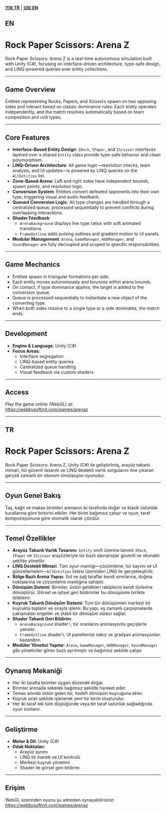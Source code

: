 [**🇹🇷 TR**](#tr) | [**🇺🇸 EN**](#en)

<a id="en"></a>
## EN

# Rock Paper Scissors: Arena Z

Rock Paper Scissors: Arena Z is a real-time autonomous simulation built with Unity (C#), focusing on interface-driven architecture, type-safe design, and LINQ-powered queries over entity collections.

---

## Game Overview

Entities representing Rocks, Papers, and Scissors spawn on two opposing sides and interact based on classic dominance rules. Each entity operates independently, and the match resolves automatically based on team composition and unit types.

---

## Core Features

- **Interface-Based Entity Design**: `IRock`, `IPaper`, and `IScissor` interfaces layered over a shared `Entity` class provide type-safe behavior and clean polymorphism.  
- **LINQ-Driven Architecture**: All game logic—resolution checks, team analysis, and UI updates—is powered by LINQ queries on the `AllEntities` list.  
- **Zone-Based Arena**: Left and right sides have independent bounds, spawn points, and resolution logic.  
- **Conversion System**: Entities convert defeated opponents into their own type, triggering visual and audio feedback.  
- **Queued Conversion Logic**: All type changes are handled through a centralized queue, processed sequentially to prevent conflicts during overlapping interactions.  
- **Shader Feedback**:  
  - `ArenaBackground` displays live type ratios with soft animated transitions.  
  - `FrameOutline` adds pulsing outlines and gradient motion to UI panels.  
- **Modular Management**: `Arena`, `GameManager`, `HUDManager`, and `SoundManager` are fully decoupled and scoped to specific responsibilities.

---

## Game Mechanics

- Entities spawn in triangular formations per side.  
- Each entity moves autonomously and bounces within arena bounds.  
- On contact, if type dominance applies, the target is added to the conversion queue.  
- Queue is processed sequentially to instantiate a new object of the converting type.  
- When both sides resolve to a single type or a side dominates, the match ends.

---

## Development

- **Engine & Language**: Unity (C#)  
- **Focus Areas**:  
  - Interface segregation  
  - LINQ-based entity queries  
  - Centralized queue handling  
  - Visual feedback via custom shaders  

---

## Access

Play the game online (WebGL) at:  
https://webbysoftinit.com/games/arenaz

---

<a id="tr"></a>
## TR

# Rock Paper Scissors: Arena Z

Rock Paper Scissors: Arena Z, Unity (C#) ile geliştirilmiş, arayüz tabanlı mimari, tür güvenli tasarım ve LINQ destekli varlık sorgularını öne çıkaran gerçek zamanlı bir otonom simülasyon oyunudur.

---

## Oyun Genel Bakış

Taş, kağıt ve makas birimleri arenanın iki tarafında doğar ve klasik üstünlük kurallarına göre birbirini etkiler. Her birim bağımsız çalışır ve oyun, taraf kompozisyonuna göre otomatik olarak çözülür.

---

## Temel Özellikler

- **Arayüz Tabanlı Varlık Tasarımı**: `Entity` sınıfı üzerine tanımlı `IRock`, `IPaper` ve `IScissor` arayüzleriyle tür bazlı davranışlar güvenli ve okunaklı şekilde yönetilir.  
- **LINQ Destekli Mimari**: Tüm oyun mantığı—çözümleme, tür sayımı ve UI güncellemeleri—`AllEntities` listesi üzerinden LINQ ile gerçekleştirilir.  
- **Bölge Bazlı Arena Yapısı**: Sol ve sağ taraflar kendi sınırlarına, doğma noktalarına ve çözümleme mantığına sahiptir.  
- **Dönüşüm Sistemi**: Birimler, üstün geldikleri rakiplerini kendi türlerine dönüştürür. Görsel ve işitsel geri bildirimler bu dönüşümle birlikte tetiklenir.  
- **Kuyruk Tabanlı Dönüşüm Sistemi**: Tüm tür dönüşümleri merkezi bir kuyrukta toplanır ve sırayla işlenir. Bu yapı, eş zamanlı çarpışmalarda çakışmaları engeller ve stabil bir dönüşüm süreci sağlar.  
- **Shader Tabanlı Geri Bildirim**:  
  - `ArenaBackground` shader’ı, tür oranlarını animasyonlu geçişlerle yansıtır.  
  - `FrameOutline` shader’ı, UI panellerine nabız ve gradyan animasyonları kazandırır.  
- **Modüler Yönetici Yapılar**: `Arena`, `GameManager`, `HUDManager`, `SoundManager` gibi yöneticiler görev bazlı ayrılmıştır ve bağımsız şekilde çalışır.

---

## Oynanış Mekaniği

- Her iki tarafta birimler üçgen düzende doğar.  
- Birimler arenada sekerek bağımsız şekilde hareket eder.  
- Temas anında üstün gelen tür, hedefi dönüşüm kuyruğuna ekler.  
- Kuyruk sıralı şekilde işlenerek yeni tür birim oluşturulur.  
- Her iki taraf tek türe düştüğünde veya bir taraf üstünlük sağladığında oyun sonlanır.

---

## Geliştirme

- **Motor & Dil**: Unity (C#)  
- **Odak Noktaları**:  
  - Arayüz ayrımı  
  - LINQ ile mantık ve UI kontrolü  
  - Merkezi kuyruk yönetimi  
  - Shader ile görsel geri bildirim  

---

## Erişim

WebGL üzerinden oyunu şu adresten oynayabilirsiniz:  
https://webbysoftinit.com/games/arenaz
